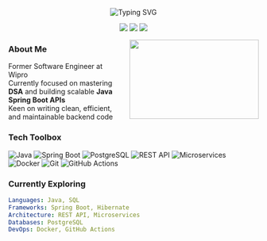<!-- Typing Header -->
<p align="center" style="margin-bottom: 2%;">
  <img src="https://readme-typing-svg.herokuapp.com?font=Fira+Code&size=22&duration=3000&pause=800&color=00FF00&center=true&vCenter=true&multiline=true&width=700&height=60&lines=Hi%2C+I'm+Surendar+Uthaminathan.;Java+Backend+Developer+%7C+DSA+Enthusiast+%7C+Ex-Wipro" alt="Typing SVG" />
</p>

<p align="center">
  <a href="https://surendar-us.netlify.app/"><img src="https://img.shields.io/badge/Portfolio-007acc?style=for-the-badge&logo=firefox&logoColor=white" /></a>
  <a href="https://www.linkedin.com/in/surendar-uthaminathan/"><img src="https://img.shields.io/badge/LinkedIn-0A66C2?style=for-the-badge&logo=linkedin&logoColor=white" /></a>
  <a href="mailto:surendaruthaminathan@gmail.com"><img src="https://img.shields.io/badge/Gmail-D14836?style=for-the-badge&logo=gmail&logoColor=white" /></a>
</p>

<img align="right" src="https://cdn.dribbble.com/users/1162077/screenshots/3848914/programmer.gif" width="260" height="160" style="margin-left: 20px;" />

### About Me

Former Software Engineer at Wipro  
Currently focused on mastering **DSA** and building scalable **Java Spring Boot APIs**  
Keen on writing clean, efficient, and maintainable backend code  

### Tech Toolbox

![Java](https://img.shields.io/badge/Java-ED8B00?style=flat-square&logo=openjdk&logoColor=white)
![Spring Boot](https://img.shields.io/badge/SpringBoot-6DB33F?style=flat-square&logo=spring-boot&logoColor=white)
![PostgreSQL](https://img.shields.io/badge/PostgreSQL-336791?style=flat-square&logo=postgresql&logoColor=white)
![REST API](https://img.shields.io/badge/REST%20API-02569B?style=flat-square&logo=postman&logoColor=white)
![Microservices](https://img.shields.io/badge/Microservices-FF6F00?style=flat-square&logo=apache&logoColor=white)
![Docker](https://img.shields.io/badge/Docker-2496ED?style=flat-square&logo=docker&logoColor=white)
![Git](https://img.shields.io/badge/Git-F05032?style=flat-square&logo=git&logoColor=white)
![GitHub Actions](https://img.shields.io/badge/GitHub%20Actions-2088FF?style=flat-square&logo=github-actions&logoColor=white)

### Currently Exploring

```yaml
Languages: Java, SQL
Frameworks: Spring Boot, Hibernate
Architecture: REST API, Microservices
Databases: PostgreSQL
DevOps: Docker, GitHub Actions
